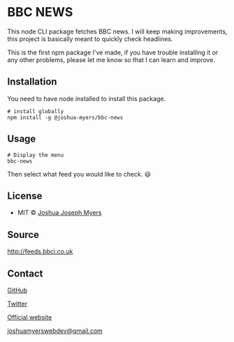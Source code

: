# BBC NEWS

This node CLI package fetches BBC news. I will keep making improvements, this project is basically meant to quickly check headlines.

This is the first npm package I've made, if you have trouble installing it or any other problems, please let me know so that I can learn and improve.

## Installation

You need to have node installed to install this package.

```properties
# install globally
npm install -g @joshua-myers/bbc-news
```


## Usage

```properties
# Display the menu
bbc-news
```

Then select what feed you would like to check. :smiley:

## License
- MIT © [Joshua Joseph Myers](https://joshuajosephmyers.com)


## Source
http://feeds.bbci.co.uk


## Contact
[GitHub](https://github.com/JoshBot-Debug)

[Twitter](https://twitter.com/JJMyers_)

[Official website](https://joshuajosephmyers.com)

joshuamyerswebdev@gmail.com
